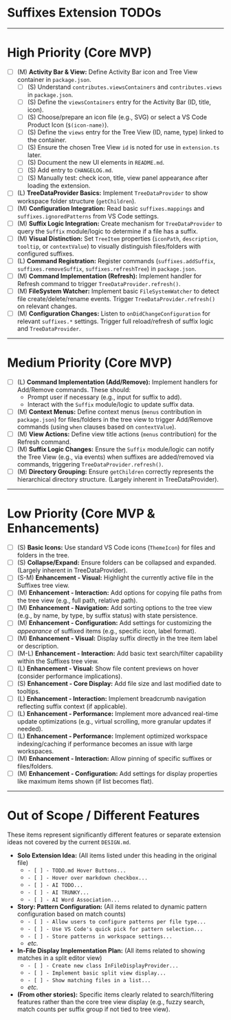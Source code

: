 # Suffixes Extension TODOs

---

# High Priority (Core MVP)

- [ ] (M) **Activity Bar & View:** Define Activity Bar icon and Tree View container in `package.json`.
  - [ ] (S) Understand `contributes.viewsContainers` and `contributes.views` in `package.json`.
  - [ ] (S) Define the `viewsContainers` entry for the Activity Bar (ID, title, icon).
  - [ ] (S) Choose/prepare an icon file (e.g., SVG) or select a VS Code Product Icon (`$(icon-name)`).
  - [ ] (S) Define the `views` entry for the Tree View (ID, name, type) linked to the container.
  - [ ] (S) Ensure the chosen Tree View `id` is noted for use in `extension.ts` later.
  - [ ] (S) Document the new UI elements in `README.md`.
  - [ ] (S) Add entry to `CHANGELOG.md`.
  - [ ] (S) Manually test: check icon, title, view panel appearance after loading the extension.
- [ ] (L) **TreeDataProvider Basics:** Implement `TreeDataProvider` to show workspace folder structure (`getChildren`).
- [ ] (M) **Configuration Integration:** Read basic `suffixes.mappings` and `suffixes.ignoredPatterns` from VS Code settings.
- [ ] (M) **Suffix Logic Integration:** Create mechanism for `TreeDataProvider` to query the `Suffix` module/logic to determine if a file has a suffix.
- [ ] (M) **Visual Distinction:** Set `TreeItem` properties (`iconPath`, `description`, `tooltip`, or `contextValue`) to visually distinguish files/folders with configured suffixes.
- [ ] (L) **Command Registration:** Register commands (`suffixes.addSuffix`, `suffixes.removeSuffix`, `suffixes.refreshTree`) in `package.json`.
- [ ] (M) **Command Implementation (Refresh):** Implement handler for Refresh command to trigger `TreeDataProvider.refresh()`.
- [ ] (M) **FileSystem Watcher:** Implement basic `FileSystemWatcher` to detect file create/delete/rename events. Trigger `TreeDataProvider.refresh()` on relevant changes.
- [ ] (M) **Configuration Changes:** Listen to `onDidChangeConfiguration` for relevant `suffixes.*` settings. Trigger full reload/refresh of suffix logic and `TreeDataProvider`.

---

# Medium Priority (Core MVP)

- [ ] (L) **Command Implementation (Add/Remove):** Implement handlers for Add/Remove commands. These should:
  - Prompt user if necessary (e.g., input for suffix to add).
  - Interact with the `Suffix` module/logic to update suffix data.
- [ ] (M) **Context Menus:** Define context menus (`menus` contribution in `package.json`) for files/folders in the tree view to trigger Add/Remove commands (using `when` clauses based on `contextValue`).
- [ ] (M) **View Actions:** Define view title actions (`menus` contribution) for the Refresh command.
- [ ] (M) **Suffix Logic Changes:** Ensure the `Suffix` module/logic can notify the Tree View (e.g., via events) when suffixes are added/removed via commands, triggering `TreeDataProvider.refresh()`.
- [ ] (M) **Directory Grouping:** Ensure `getChildren` correctly represents the hierarchical directory structure. (Largely inherent in TreeDataProvider).

---

# Low Priority (Core MVP & Enhancements)

- [ ] (S) **Basic Icons:** Use standard VS Code icons (`ThemeIcon`) for files and folders in the tree.
- [ ] (S) **Collapse/Expand:** Ensure folders can be collapsed and expanded. (Largely inherent in TreeDataProvider).
- [ ] (S-M) **Enhancement - Visual:** Highlight the currently active file in the Suffixes tree view.
- [ ] (M) **Enhancement - Interaction:** Add options for copying file paths from the tree view (e.g., full path, relative path).
- [ ] (M) **Enhancement - Navigation:** Add sorting options to the tree view (e.g., by name, by type, by suffix status) with state persistence.
- [ ] (M) **Enhancement - Configuration:** Add settings for customizing the _appearance_ of suffixed items (e.g., specific icon, label format).
- [ ] (M) **Enhancement - Visual:** Display suffix directly in the tree item label or description.
- [ ] (M-L) **Enhancement - Interaction:** Add basic text search/filter capability within the Suffixes tree view.
- [ ] (L) **Enhancement - Visual:** Show file content previews on hover (consider performance implications).
- [ ] (S) **Enhancement - Core Display:** Add file size and last modified date to tooltips.
- [ ] (L) **Enhancement - Interaction:** Implement breadcrumb navigation reflecting suffix context (if applicable).
- [ ] (L) **Enhancement - Performance:** Implement more advanced real-time update optimizations (e.g., virtual scrolling, more granular updates if needed).
- [ ] (L) **Enhancement - Performance:** Implement optimized workspace indexing/caching if performance becomes an issue with large workspaces.
- [ ] (M) **Enhancement - Interaction:** Allow pinning of specific suffixes or files/folders.
- [ ] (M) **Enhancement - Configuration:** Add settings for display properties like maximum items shown (if list becomes flat).

---

# Out of Scope / Different Features

These items represent significantly different features or separate extension ideas not covered by the current `DESIGN.md`.

- **Solo Extension Idea:** (All items listed under this heading in the original file)
  - `- [ ] - TODO.md Hover Buttons...`
  - `- [ ] - Hover over markdown checkbox...`
  - `- [ ] - AI TODO...`
  - `- [ ] - AI TRUNKY...`
  - `- [ ] - AI Word Association...`
- **Story: Pattern Configuration:** (All items related to dynamic pattern configuration based on match counts)
  - `- [ ] - Allow users to configure patterns per file type...`
  - `- [ ] - Use VS Code's quick pick for pattern selection...`
  - `- [ ] - Store patterns in workspace settings...`
  - _etc._
- **In-File Display Implementation Plan:** (All items related to showing matches in a split editor view)
  - `- [ ] - Create new class InFileDisplayProvider...`
  - `- [ ] - Implement basic split view display...`
  - `- [ ] - Show matching files in a list...`
  - _etc._
- **(From other stories):** Specific items clearly related to search/filtering features rather than the core tree view display (e.g., fuzzy search, match counts per suffix group if not tied to tree view).
